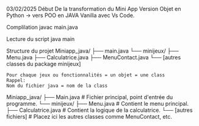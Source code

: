 03/02/2025 Début
De la transformation du Mini App Version Objet en Python -> vers POO en JAVA Vanilla 
avec Vs Code.

Complilation
javac main.java

Lecture du script
java main

Structure du projet
Miniapp_java/
├── main.java
└── minijeux/
    ├── Menu.java
    ├── Calculatrice.java
    ├── MenuContact.java
    └── [autres classes du package minijeux]

    Pour chaque jeux ou fonctionnalités = un objet = une class
    Rappel:
    Nom du fichier java = nom de la class

    

Miniapp_java/
├── Main.java              # Fichier principal, point d'entrée du programme.
└── minijeux/
    ├── Menu.java          # Contient le menu principal.
    ├── Calculatrice.java  # Contient la logique de la calculatrice.
    └── [autres fichiers]  # Placez ici les autres classes comme MenuContact, etc.